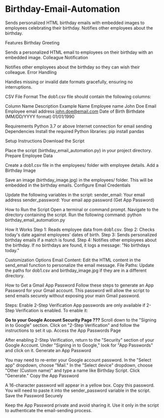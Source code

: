 # Birthday-Email-Automation
Sends personalized HTML birthday emails with embedded images to employees celebrating their birthday. Notifies other employees about the birthday.


Features
Birthday Greeting

Sends a personalized HTML email to employees on their birthday with an embedded image.
Colleague Notification

Notifies other employees about the birthday so they can wish their colleague.
Error Handling

Handles missing or invalid date formats gracefully, ensuring no interruptions.


CSV File Format
The dob1.csv file should contain the following columns:

Column Name	Description	Example
Name	Employee name	John Doe
Email	Employee email address	john.doe@email.com
Date of Birth	Birthdate (MM/DD/YYYY format)	01/01/1990


Requirements
Python 3.7 or above
Internet connection for email sending
Dependencies
Install the required Python libraries:
pip install pandas


Setup Instructions
Download the Script

Place the script (birthday_email_automation.py) in your project directory.
Prepare Employee Data

Create a dob1.csv file in the employees/ folder with employee details.
Add a Birthday Image

Save an image (birthday_image.jpg) in the employees/ folder. This will be embedded in the birthday emails.
Configure Email Credentials

Update the following variables in the script:
sender_email: Your email address
sender_password: Your email app password (Get App Password)

How to Run the Script
Open a terminal or command prompt.
Navigate to the directory containing the script.
Run the following command:
python birthday_email_automation.py



How It Works
Step 1: Reads employee data from dob1.csv.
Step 2: Checks today's date against employees' dates of birth.
Step 3: Sends personalized birthday emails if a match is found.
Step 4: Notifies other employees about the birthday.
If no birthdays are found, it logs a message: "No birthdays today."

Customization Options
Email Content:
Edit the HTML content in the send_email function to personalize the email message.
File Paths:
Update the paths for dob1.csv and birthday_image.jpg if they are in a different directory.


How to Get a Gmail App Password
Follow these steps to generate an App Password for your Gmail account. This password will allow the script to send emails securely without exposing your main Gmail password.

Steps:
Enable 2-Step Verification
App passwords are only available if 2-Step Verification is enabled. To enable it:

**Go to your Google Account Security Page ???** 
Scroll down to the "Signing in to Google" section.
Click on "2-Step Verification" and follow the instructions to set it up.
Access the App Passwords Page

After enabling 2-Step Verification, return to the "Security" section of your Google Account.
Under "Signing in to Google," look for "App Passwords" and click on it.
Generate an App Password

You may need to re-enter your Google account password.
In the "Select app" dropdown, choose "Mail."
In the "Select device" dropdown, choose "Other (Custom name)" and type a name like Birthday Script.
Click "Generate."
Copy the App Password

A 16-character password will appear in a yellow box.
Copy this password. You will need to paste it into the sender_password variable in the script.
Save the Password Securely

Keep the App Password private and avoid sharing it.
Use it only in the script to authenticate the email-sending process.

